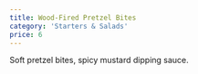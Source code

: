 ```yaml
---
title: Wood-Fired Pretzel Bites
category: 'Starters & Salads'
price: 6
---
```



Soft pretzel bites, spicy mustard dipping sauce.